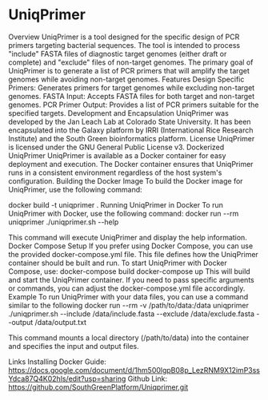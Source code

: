 # UniqPrimer
Overview
UniqPrimer is a tool designed for the specific design of PCR primers targeting bacterial sequences. The tool is intended to process "include" FASTA files of diagnostic target genomes (either draft or complete) and "exclude" files of non-target genomes. The primary goal of UniqPrimer is to generate a list of PCR primers that will amplify the target genomes while avoiding non-target genomes.
Features
Design Specific Primers: Generates primers for target genomes while excluding non-target genomes.
FASTA Input: Accepts FASTA files for both target and non-target genomes.
PCR Primer Output: Provides a list of PCR primers suitable for the specified targets.
Development and Encapsulation
UniqPrimer was developed by the Jan Leach Lab at Colorado State University. It has been encapsulated into the Galaxy platform by IRRI (International Rice Research Institute) and the South Green bioinformatics platform.
License
UniqPrimer is licensed under the GNU General Public License v3.
Dockerized UniqPrimer
UniqPrimer is available as a Docker container for easy deployment and execution. The Docker container ensures that UniqPrimer runs in a consistent environment regardless of the host system's configuration.
Building the Docker Image
To build the Docker image for UniqPrimer, use the following command:

docker build -t uniqprimer .
Running UniqPrimer in Docker
To run UniqPrimer with Docker, use the following command:
docker run --rm uniqprimer ./uniqprimer.sh --help

This command will execute UniqPrimer and display the help information.
Docker Compose Setup
If you prefer using Docker Compose, you can use the provided docker-compose.yml file. This file defines how the UniqPrimer container should be built and run.
To start UniqPrimer with Docker Compose, use:
docker-compose build
docker-compose up
This will build and start the UniqPrimer container. If you need to pass specific arguments or commands, you can adjust the docker-compose.yml file accordingly.
Example
To run UniqPrimer with your data files, you can use a command similar to the following
docker run --rm -v /path/to/data:/data uniqprimer ./uniqprimer.sh --include /data/include.fasta --exclude /data/exclude.fasta --output /data/output.txt

This command mounts a local directory (/path/to/data) into the container and specifies the input and output files.


Links
Installing Docker Guide: https://docs.google.com/document/d/1hm500lgpB08p_LezRNM9X12imP3ssYdca87Q4K02hls/edit?usp=sharing
Github Link: https://github.com/SouthGreenPlatform/Uniqprimer.git

